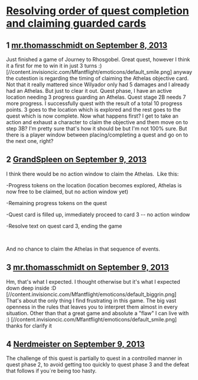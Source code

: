 # [Resolving order of quest completion and claiming guarded cards](https://community.fantasyflightgames.com/topic/90021-resolving-order-of-quest-completion-and-claiming-guarded-cards/)

## 1 [mr.thomasschmidt on September 8, 2013](https://community.fantasyflightgames.com/topic/90021-resolving-order-of-quest-completion-and-claiming-guarded-cards/?do=findComment&comment=860816)

Just finished a game of Journey to Rhosgobel. Great quest, however I think it a first for me to win it in just 3 turns :) [//content.invisioncic.com/Mfantflight/emoticons/default_smile.png] anyway the cutestion is regarding the timing of claiming the Athelas objective card. Not that it really mattered since Wilyador only had 5 damages and I already had an Athelas. But just to clear it out. Quest phase, I have an active location needing 3 progress guarding an Athelas. Quest stage 2B needs 7 more progress. I successfully quest with the result of a total 10 progress points. 3 goes to the location which is explored and the rest goes to the quest which is now complete. Now what happens first? I get to take an action and exhaust a character to claim the objective and them move on to step 3B? I'm pretty sure that's how it should be but I'm not 100% sure. But there is a player window between placing/completing a quest and go on to the next one, right?

## 2 [GrandSpleen on September 9, 2013](https://community.fantasyflightgames.com/topic/90021-resolving-order-of-quest-completion-and-claiming-guarded-cards/?do=findComment&comment=860875)

I think there would be no action window to claim the Athelas.  Like this:

-Progress tokens on the location (location becomes explored, Athelas is now free to be claimed, but no action window yet)

-Remaining progress tokens on the quest

-Quest card is filled up, immediately proceed to card 3 -- no action window

-Resolve text on quest card 3, ending the game

 

And no chance to claim the Athelas in that sequence of events.

## 3 [mr.thomasschmidt on September 9, 2013](https://community.fantasyflightgames.com/topic/90021-resolving-order-of-quest-completion-and-claiming-guarded-cards/?do=findComment&comment=861063)

Hm, that's what I expected. I thought otherwise but it's what I expected down deep inside :D [//content.invisioncic.com/Mfantflight/emoticons/default_biggrin.png] That's about the only thing I find frustrating in this game. The big vast openness in the rules that leaves you to interpret them almost in every situation. Other than that a great game and absolute a "flaw" I can live with :) [//content.invisioncic.com/Mfantflight/emoticons/default_smile.png] thanks for clarify it

## 4 [Nerdmeister on September 9, 2013](https://community.fantasyflightgames.com/topic/90021-resolving-order-of-quest-completion-and-claiming-guarded-cards/?do=findComment&comment=861178)

The challenge of this quest is partially to quest in a controlled manner in quest phase 2, to avoid getting too quickly to quest phase 3 and the defeat that follows if you´re being too hasty.

